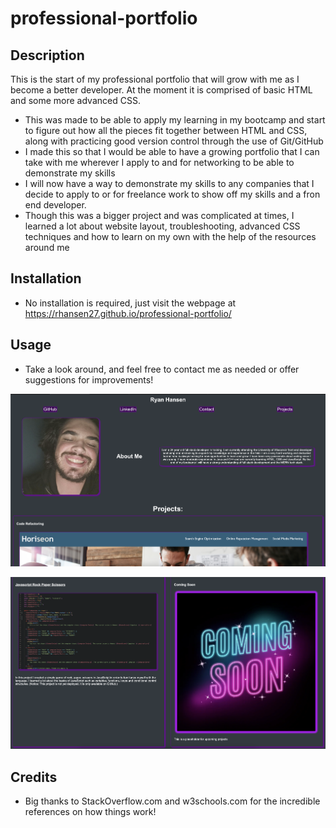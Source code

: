 # professional-portfolio

## Description

This is the start of my professional portfolio that will grow with me as I become a better developer. At the moment it is comprised of basic HTML and some more advanced CSS.

- This was made to be able to apply my learning in my bootcamp and start to figure out how all the pieces fit together between HTML and CSS, along with practicing good version control through the use of Git/GitHub
- I made this so that I would be able to have a growing portfolio that I can take with me wherever I apply to and for networking to be able to demonstrate my skills
- I will now have a way to demonstrate my skills to any companies that I decide to apply to or for freelance work to show off my skills and a fron end developer.
- Though this was a bigger project and was complicated at times, I learned a lot about website layout, troubleshooting, advanced CSS techniques and how to learn on my own with the help of the resources around me

## Installation

- No installation is required, just visit the webpage at https://rhansen27.github.io/professional-portfolio/

## Usage

- Take a look around, and feel free to contact me as needed or offer suggestions for improvements!

![alt text](./assets/pictures/site-1.png)


![alt text](./assets/pictures/site-2.png)

## Credits

- Big thanks to StackOverflow.com and w3schools.com for the incredible references on how things work!
